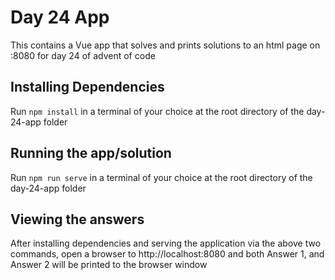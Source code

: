 # Day 24 App

This contains a Vue app that solves and prints solutions to an html page on :8080 for day 24 of advent of code

## Installing Dependencies

Run `npm install` in a terminal of your choice at the root directory of the day-24-app folder

## Running the app/solution

Run `npm run serve` in a terminal of your choice at the root directory of the day-24-app folder

## Viewing the answers

After installing dependencies and serving the application via the above two commands, open a browser to http://localhost:8080 and both Answer 1, and Answer 2 will be printed to the browser window
